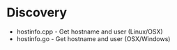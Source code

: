 # Discovery

* hostinfo.cpp - Get hostname and user (Linux/OSX)
* hostinfo.go - Get hostname and user (OSX/Windows)
